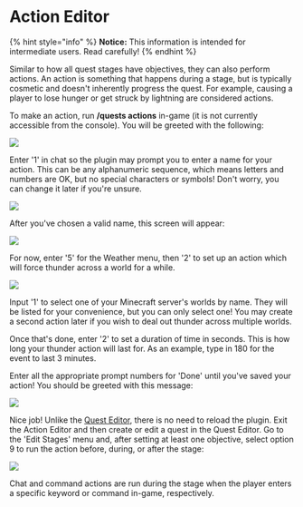 # Action Editor

{% hint style="info" %}
**Notice:** This information is intended for intermediate users. Read carefully!
{% endhint %}

Similar to how all quest stages have objectives, they can also perform actions. An action is something that happens during a stage, but is typically cosmetic and doesn't inherently progress the quest. For example, causing a player to lose hunger or get struck by lightning are considered actions.

To make an action, run **/quests actions** in-game (it is not currently accessible from the console). You will be greeted with the following:

![](https://camo.githubusercontent.com/e8b5f6ac7b8f17ac0aae2f247c7fe7b2b20c877082c6f2e98f96cc3533753b3f/68747470733a2f2f692e696d6775722e636f6d2f7452474e4e65752e706e67)

Enter '1' in chat so the plugin may prompt you to enter a name for your action. This can be any alphanumeric sequence, which means letters and numbers are OK, but no special characters or symbols! Don't worry, you can change it later if you're unsure.

![](https://camo.githubusercontent.com/142258f62b59f0a4536534206b216dd96f26bb14e4805851fd4ecc45d96d2490/68747470733a2f2f692e696d6775722e636f6d2f7877307a6753752e706e67)

After you've chosen a valid name, this screen will appear:

![](https://camo.githubusercontent.com/6c685a9d56578d14d1cda1edc55b64b92e35f67b4c94d848835a94b774ff76fe/68747470733a2f2f692e696d6775722e636f6d2f7572756d6a69712e706e67)

For now, enter '5' for the Weather menu, then '2' to set up an action which will force thunder across a world for a while.

![](https://camo.githubusercontent.com/940111094d4d4d9b3f88d94f0b5c847b6752e564c9fee6f243d97853e1d698fd/68747470733a2f2f692e696d6775722e636f6d2f615453536552542e706e67)

Input '1' to select one of your Minecraft server's worlds by name. They will be listed for your convenience, but you can only select one! You may create a second action later if you wish to deal out thunder across multiple worlds.

Once that's done, enter '2' to set a duration of time in seconds. This is how long your thunder action will last for. As an example, type in 180 for the event to last 3 minutes.

Enter all the appropriate prompt numbers for 'Done' until you've saved your action! You should be greeted with this message:

![](https://camo.githubusercontent.com/1c753f790d3139529192b019783428d8ed6e9eb9b2665f0c1af90cd144e1be07/68747470733a2f2f692e696d6775722e636f6d2f59496f496172512e706e67)

Nice job! Unlike the [Quest Editor](../setup/quests-editor.md), there is no need to reload the plugin. Exit the Action Editor and then create or edit a quest in the Quest Editor. Go to the 'Edit Stages' menu and, after setting at least one objective, select option 9 to run the action before, during, or after the stage:

![](https://camo.githubusercontent.com/ea5fd196915be6fa887d780bb5f0a42f439f336960cda2f550efc998c1621b24/68747470733a2f2f692e696d6775722e636f6d2f4e6a48476979352e706e67)

Chat and command actions are run during the stage when the player enters a specific keyword or command in-game, respectively.
